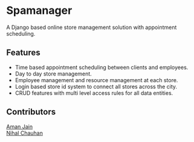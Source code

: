 # Spamanager
A Django based online store management solution with appointment scheduling.

## Features
* Time based appointment scheduling between clients and employees.
* Day to day store management.
* Employee management and resource management at each store.
* Login based store id system to connect all stores across the city.
* CRUD features with multi level access rules for all data entities.

## Contributors
[Aman Jain](github.com/jainaman224)  
[Nihal Chauhan](github.com/nihalC07)  
